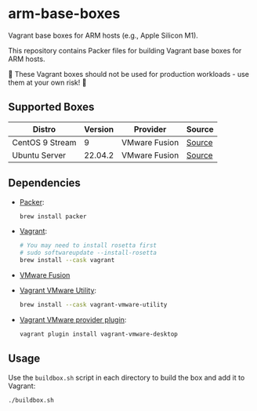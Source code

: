 # arm-base-boxes

Vagrant base boxes for ARM hosts (e.g., Apple Silicon M1).

This repository contains Packer files for building Vagrant base boxes for ARM hosts.

🚨 These Vagrant boxes should not be used for production workloads - use them at your own risk! 🚨

## Supported Boxes

| Distro          | Version | Provider      | Source                        |
| --------------- | ------- | ------------- | ----------------------------- |
| CentOS 9 Stream | 9       | VMware Fusion | [Source](centos-9)            |
| Ubuntu Server   | 22.04.2 | VMware Fusion | [Source](ubuntu-server-22.04) |

## Dependencies

- [Packer](https://www.packer.io/):

    ```bash
    brew install packer
    ```

- [Vagrant](https://www.vagrantup.com/):

    ```bash
    # You may need to install rosetta first
    # sudo softwareupdate --install-rosetta
    brew install --cask vagrant
    ```

- [VMware Fusion](https://www.vmware.com/products/fusion.html)
- [Vagrant VMware Utility](https://formulae.brew.sh/cask/vagrant-vmware-utility):

    ```bash
    brew install --cask vagrant-vmware-utility
    ```

- [Vagrant VMware provider plugin](https://developer.hashicorp.com/vagrant/docs/providers/vmware/installation):

    ```bash
    vagrant plugin install vagrant-vmware-desktop
    ```

## Usage

Use the `buildbox.sh` script in each directory to build the box and add it to Vagrant:

```bash
./buildbox.sh
```
